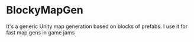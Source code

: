 # BlockyMapGen
It's a generic Unity map generation based on blocks of prefabs. I use it for fast map gens in game jams
